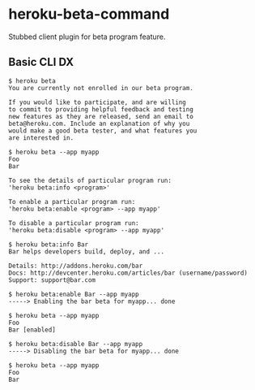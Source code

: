 heroku-beta-command
===================

Stubbed client plugin for beta program feature.

Basic CLI DX
------------

    $ heroku beta
    You are currently not enrolled in our beta program.
    
    If you would like to participate, and are willing 
    to commit to providing helpful feedback and testing 
    new features as they are released, send an email to 
    beta@heroku.com. Include an explanation of why you 
    would make a good beta tester, and what features you 
    are interested in.

    $ heroku beta --app myapp
    Foo
    Bar
    
    To see the details of particular program run:
    'heroku beta:info <program>'
    
    To enable a particular program run:
    'heroku beta:enable <program> --app myapp'
    
    To disable a particular program run:
    'heroku beta:disable <program> --app myapp'

    $ heroku beta:info Bar
    Bar helps developers build, deploy, and ...
    
    Details: http://addons.heroku.com/bar
    Docs: http://devcenter.heroku.com/articles/bar (username/password)
    Support: support@bar.com

    $ heroku beta:enable Bar --app myapp
    -----> Enabling the bar beta for myapp... done
    
    $ heroku beta --app myapp
    Foo
    Bar [enabled]

    $ heroku beta:disable Bar --app myapp
    -----> Disabling the bar beta for myapp... done
    
    $ heroku beta --app myapp
    Foo
    Bar